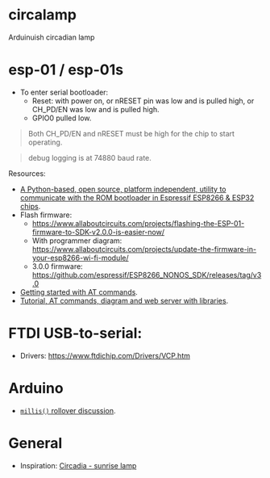 # circalamp

Arduinuish circadian lamp

# esp-01 / esp-01s

- To enter serial bootloader:
  - Reset: with power on, or nRESET pin was low and is pulled high, or CH_PD/EN was low and is pulled high.
  - GPIO0 pulled low.

> Both CH_PD/EN and nRESET must be high for the chip to start operating.

> debug logging is at 74880 baud rate.

Resources:

- [A Python-based, open source, platform independent, utility to communicate with the ROM bootloader in Espressif ESP8266 & ESP32 chips](https://github.com/espressif/esptool).
- Flash firmware:
  - https://www.allaboutcircuits.com/projects/flashing-the-ESP-01-firmware-to-SDK-v2.0.0-is-easier-now/
  - With programmer diagram: https://www.allaboutcircuits.com/projects/update-the-firmware-in-your-esp8266-wi-fi-module/
  - 3.0.0 firmware: https://github.com/espressif/ESP8266_NONOS_SDK/releases/tag/v3.0
- [Getting started with AT commands](https://www.instructables.com/id/Getting-Started-With-the-ESP8266-ESP-01/).
- [Tutorial, AT commands, diagram and web server with libraries](https://www.geekstips.com/esp8266-arduino-tutorial-iot-code-example/).

# FTDI USB-to-serial:

- Drivers: https://www.ftdichip.com/Drivers/VCP.htm

# Arduino

- [`millis()` rollover discussion](https://arduino.stackexchange.com/questions/12587/how-can-i-handle-the-millis-rollover).

# General

- Inspiration: [Circadia - sunrise lamp](https://sites.google.com/site/fpgaandco/sunrise)
